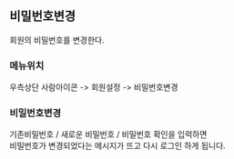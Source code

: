 ## 비밀번호변경

회원의 비밀번호를 변경한다.

### 메뉴위치

우측상단 사람아이콘 -> 회원설정 -> 비밀번호변경

### 비밀번호변경

기존비밀번호 / 새로운 비밀번호 / 비밀번호 확인을 입력하면\
비밀번호가 변경되었다는 메시지가 뜨고 다시 로그인 하게 됩니다.


